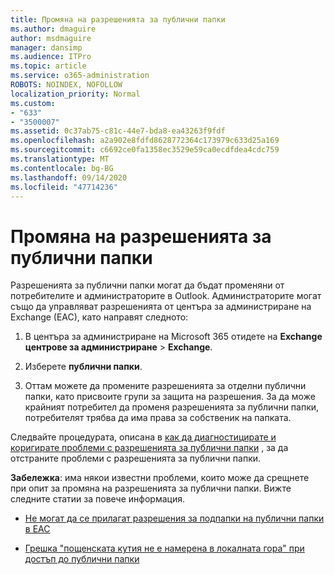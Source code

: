 ```yaml
---
title: Промяна на разрешенията за публични папки
ms.author: dmaguire
author: msdmaguire
manager: dansimp
ms.audience: ITPro
ms.topic: article
ms.service: o365-administration
ROBOTS: NOINDEX, NOFOLLOW
localization_priority: Normal
ms.custom:
- "633"
- "3500007"
ms.assetid: 0c37ab75-c81c-44e7-bda8-ea43263f9fdf
ms.openlocfilehash: a2a902e8fdfd8628772364c173979c633d25a169
ms.sourcegitcommit: c6692ce0fa1358ec3529e59ca0ecdfdea4cdc759
ms.translationtype: MT
ms.contentlocale: bg-BG
ms.lasthandoff: 09/14/2020
ms.locfileid: "47714236"
---
```

# <a name="changing-public-folder-permissions"></a>Промяна на разрешенията за публични папки

Разрешенията за публични папки могат да бъдат променяни от потребителите и администраторите в Outlook. Администраторите могат също да управляват разрешенията от центъра за администриране на Exchange (EAC), като направят следното:
  
1. В центъра за администриране на Microsoft 365 отидете на **Exchange центрове за администриране** \> **Exchange**.

2. Изберете **публични папки**.

3. Оттам можете да промените разрешенията за отделни публични папки, като присвоите групи за защита на разрешения. За да може крайният потребител да променя разрешенията за публични папки, потребителят трябва да има права за собственик на папката.

Следвайте процедурата, описана в [как да диагностицирате и коригирате проблеми с разрешенията за публични папки](https://docs.microsoft.com/exchange/troubleshoot/public-folders/public-folder-permission-issues) , за да отстраните проблеми с разрешенията за публични папки.

**Забележка**: има някои известни проблеми, които може да срещнете при опит за промяна на разрешенията за публични папки. Вижте следните статии за повече информация.

- [Не могат да се прилагат разрешения за подпапки на публични папки в EAC](https://docs.microsoft.com/exchange/troubleshoot/public-folders/can%E2%80%99t-apply-permissions-public-folder-subfolders)

- [Грешка "пощенската кутия не е намерена в локалната гора" при достъп до публични папки](https://docs.microsoft.com/exchange/troubleshoot/public-folders/mailbox-not-found-local-forest-public-folder)
